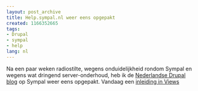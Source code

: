 ```yaml
---
layout: post_archive
title: Help.sympal.nl weer eens opgepakt
created: 1166352665
tags:
- Drupal
- sympal
- help
lang: nl
---
```

Na een paar weken radiostilte, wegens onduidelijkheid rondom Sympal en wegens wat dringend server-onderhoud, heb ik de [Nederlandse Drupal blog](http://help.sympal.nl/) op Sympal weer eens opgepakt. Vandaag een [inleiding in Views](http://help.sympal.nl/inleiding_in_views_module_voor_drupal)
